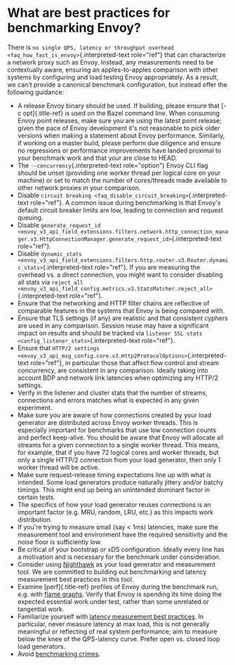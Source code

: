 What are best practices for benchmarking Envoy?
===============================================

There is
`no single QPS, latency or throughput overhead <faq_how_fast_is_envoy>`{.interpreted-text
role="ref"} that can characterize a network proxy such as Envoy.
Instead, any measurements need to be contextually aware, ensuring an
apples-to-apples comparison with other systems by configuring and load
testing Envoy appropriately. As a result, we can\'t provide a canonical
benchmark configuration, but instead offer the following guidance:

-   A release Envoy binary should be used. If building, please ensure
    that [-c opt]{.title-ref} is used on the Bazel command line. When
    consuming Envoy point releases, make sure you are using the latest
    point release; given the pace of Envoy development it\'s not
    reasonable to pick older versions when making a statement about
    Envoy performance. Similarly, if working on a master build, please
    perform due diligence and ensure no regressions or performance
    improvements have landed proximal to your benchmark work and that
    your are close to HEAD.
-   The `--concurrency`{.interpreted-text role="option"} Envoy CLI flag
    should be unset (providing one worker thread per logical core on
    your machine) or set to match the number of cores/threads made
    available to other network proxies in your comparison.
-   Disable
    `circuit breaking <faq_disable_circuit_breaking>`{.interpreted-text
    role="ref"}. A common issue during benchmarking is that Envoy\'s
    default circuit breaker limits are low, leading to connection and
    request queuing.
-   Disable `generate_request_id
    <envoy_v3_api_field_extensions.filters.network.http_connection_manager.v3.HttpConnectionManager.generate_request_id>`{.interpreted-text
    role="ref"}.
-   Disable `dynamic_stats
    <envoy_v3_api_field_extensions.filters.http.router.v3.Router.dynamic_stats>`{.interpreted-text
    role="ref"}. If you are measuring the overhead vs. a direct
    connection, you might want to consider disabling all stats via
    `reject_all <envoy_v3_api_field_config.metrics.v3.StatsMatcher.reject_all>`{.interpreted-text
    role="ref"}.
-   Ensure that the networking and HTTP filter chains are reflective of
    comparable features in the systems that Envoy is being compared
    with.
-   Ensure that TLS settings (if any) are realistic and that consistent
    cyphers are used in any comparison. Session reuse may have a
    significant impact on results and should be tracked via
    `listener SSL stats <config_listener_stats>`{.interpreted-text
    role="ref"}.
-   Ensure that
    `HTTP/2 settings <envoy_v3_api_msg_config.core.v3.Http2ProtocolOptions>`{.interpreted-text
    role="ref"}, in particular those that affect flow control and stream
    concurrency, are consistent in any comparison. Ideally taking into
    account BDP and network link latencies when optimizing any HTTP/2
    settings.
-   Verify in the listener and cluster stats that the number of streams,
    connections and errors matches what is expected in any given
    experiment.
-   Make sure you are aware of how connections created by your load
    generator are distributed across Envoy worker threads. This is
    especially important for benchmarks that use low connection counts
    and perfect keep-alive. You should be aware that Envoy will allocate
    all streams for a given connection to a single worker thread. This
    means, for example, that if you have 72 logical cores and worker
    threads, but only a single HTTP/2 connection from your load
    generator, then only 1 worker thread will be active.
-   Make sure request-release timing expectations line up with what is
    intended. Some load generators produce naturally jittery and/or
    batchy timings. This might end up being an unintended dominant
    factor in certain tests.
-   The specifics of how your load generator reuses connections is an
    important factor (e.g. MRU, random, LRU, etc.) as this impacts work
    distribution.
-   If you\'re trying to measure small (say \< 1ms) latencies, make sure
    the measurement tool and environment have the required sensitivity
    and the noise floor is sufficiently low.
-   Be critical of your bootstrap or xDS configuration. Ideally every
    line has a motivation and is necessary for the benchmark under
    consideration.
-   Consider using [Nighthawk](https://github.com/envoyproxy/nighthawk)
    as your load generator and measurement tool. We are committed to
    building out benchmarking and latency measurement best practices in
    this tool.
-   Examine [perf]{.title-ref} profiles of Envoy during the benchmark
    run, e.g. with [flame
    graphs](http://www.brendangregg.com/flamegraphs.html). Verify that
    Envoy is spending its time doing the expected essential work under
    test, rather than some unrelated or tangential work.
-   Familiarize yourself with [latency measurement best
    practices](https://www.youtube.com/watch?v=lJ8ydIuPFeU). In
    particular, never measure latency at max load, this is not generally
    meaningful or reflecting of real system performance; aim to measure
    below the knee of the QPS-latency curve. Prefer open vs. closed loop
    load generators.
-   Avoid [benchmarking
    crimes](https://www.cse.unsw.edu.au/~gernot/benchmarking-crimes.html).
